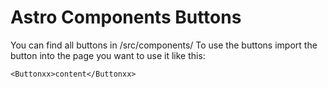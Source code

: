 # Astro Components Buttons

You can find all buttons in /src/components/
To use the buttons import the button into the page you want to use it like this:

```
<Buttonxx>content</Buttonxx>
```
